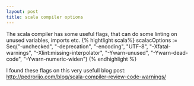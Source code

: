 ```yaml
---
layout: post
title: scala compiler options
---
```


The scala compiler has some useful flags, that can do some linting on unused variables, imports etc.
{% hightlight scala%}
scalacOptions := Seq("-unchecked", "-deprecation", "-encoding", "UTF-8", "-Xfatal-warnings", "-Xlint:missing-interpolator", "-Ywarn-unused", "-Ywarn-dead-code", "-Ywarn-numeric-widen")
{% endhighlight %}

I found these flags on this very usefull blog post:
http://pedrorijo.com/blog/scala-compiler-review-code-warnings/
